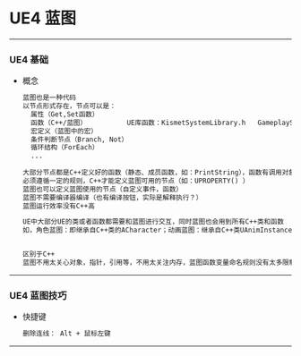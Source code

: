 # UE4 蓝图



---

### UE4 基础

* 概念

  ``` tex
  蓝图也是一种代码
  以节点形式存在，节点可以是：
  	属性（Get,Set函数）
  	函数（C++/蓝图）			UE库函数：KismetSystemLibrary.h   GameplayStatics.h
  	宏定义（蓝图中的宏）
  	条件判断节点（Branch, Not）
  	循环结构（ForEach）
  	...
  	
  大部分节点都是C++定义好的函数（静态、成员函数，如：PrintString），函数有调用对象（蓝图内调用成员函数 Target为Self）
  必须遵循一定的规则，C++才能定义蓝图可用的节点（如：UPROPERTY() ）
  蓝图也可以定义蓝图使用的节点（自定义事件，函数）
  蓝图不需要编译器编译（也有编译按钮，实际是解释执行？）
  蓝图运行效率没有C++高
  
  UE中大部分UE的类或者函数都需要和蓝图进行交互，同时蓝图也会用到所有C++类和函数
  如，角色蓝图：即继承自C++类的ACharacter；动画蓝图：继承自C++类UAnimInstance，等等
  
  
  区别于C++
  蓝图不用太关心对象，指针，引用等，不用太关注内存，蓝图函数变量命名规则没有太多限制（变量可以带中文或特殊符号）
  ```

  





---



### UE4 蓝图技巧

* 快捷键

  ``` tex
  删除连线： Alt + 鼠标左键
  ```

  





---

